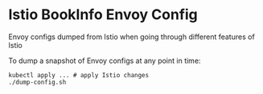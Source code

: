 # Istio BookInfo Envoy Config

Envoy configs dumped from Istio when going through different features of Istio

To dump a snapshot of Envoy configs at any point in time:

```
kubectl apply ... # apply Istio changes
./dump-config.sh
```
